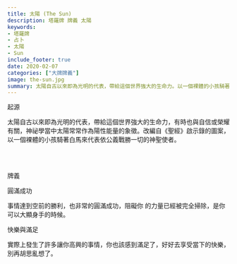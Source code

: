 ```yaml
---
title: 太陽 (The Sun)
description: 塔羅牌 牌義 太陽
keywords:
- 塔羅牌
- 占卜
- 太陽
- Sun
include_footer: true
date: 2020-02-07
categories: ["大牌牌義"]
image: the-sun.jpg
summary: 太陽自古以來即為光明的代表，帶給這個世界強大的生命力。以一個裸體的小孩騎著白馬來代表依公義戰勝一切的神聖使者。
---
```


<p class="title is-3">起源</p>
<p class="subtitle is-6">
太陽自古以來即為光明的代表，帶給這個世界強大的生命力，有時也與自信或榮耀有關，神祕學當中太陽常常作為陽性能量的象徵。改編自《聖經》啟示錄的圖案，以一個裸體的小孩騎著白馬來代表依公義戰勝一切的神聖使者。
</p>

<br/><br/>
<p class="title is-3">牌義</p>
<p class="subtitle is-4">圓滿成功</p>
<p class="subtitle is-6">事情達到空前的勝利，也非常的圓滿成功，阻礙你 的力量已經被完全掃除，是你可以大顯身手的時候。 </p>
<p class="subtitle is-4">快樂與滿足</p>
<p class="subtitle is-6">實際上發生了許多讓你高興的事情，你也該感到滿足了，好好去享受當下的快樂，別再胡思亂想了。</p>
